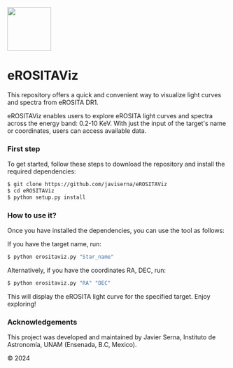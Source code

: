 <img src="https://github.com/javiserna/eROSITAViz/blob/main/eROSITAViz.png?raw=true" width="100"/>

# eROSITAViz
This repository offers a quick and convenient way to visualize light curves and spectra from eROSITA DR1.

eROSITAViz enables users to explore eROSITA light curves and spectra across the energy band: 0.2-10 KeV. With just the input of the target's name or coordinates, users can access available data.

### First step
To get started, follow these steps to download the repository and install the required dependencies:

```zsh
$ git clone https://github.com/javiserna/eROSITAViz
$ cd eROSITAViz
$ python setup.py install
```
### How to use it?
Once you have installed the dependencies, you can use the tool as follows:

If you have the target name, run:

```zsh
$ python erositaviz.py "Star_name"
```
Alternatively, if you have the coordinates RA, DEC, run:

```zsh
$ python erositaviz.py "RA" "DEC"
```

This will display the eROSITA light curve for the specified target. Enjoy exploring!

### Acknowledgements
This project was developed and maintained by Javier Serna, Instituto de Astronomía, UNAM (Ensenada, B.C, Mexico).

© 2024
